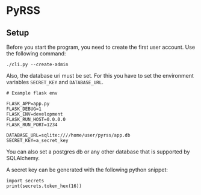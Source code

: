 # PyRSS

## Setup

Before you start the program, you need to create the first user account.
Use the following command:

```shell
./cli.py --create-admin
```

Also, the database uri must be set.
For this you have to set the environment variables `SECRET_KEY` and
`DATABASE_URL`.

```
# Example flask env

FLASK_APP=app.py
FLASK_DEBUG=1
FLASK_ENV=development
FLASK_RUN_HOST=0.0.0.0
FLASK_RUN_PORT=1234

DATABASE_URL=sqlite:////home/user/pyrss/app.db
SECRET_KEY=a_secret_key
```

You can also set a postgres db or any other database that is supported by
SQLAlchemy.

A secret key can be generated with the following python snippet:

```python3
import secrets
print(secrets.token_hex(16))
```
